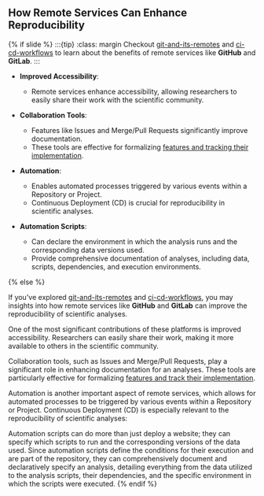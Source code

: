 ## How Remote Services Can Enhance Reproducibility
{% if slide %}
:::{tip}
:class: margin
Checkout [git-and-its-remotes](https://t4d-gmbh.github.io/git-and-its-remotes) and [ci-cd-workflows](https://t4d-gmbh.github.io/ci-cd-workflows) to learn about the benefits of remote services like <i class="fab fa-github"></i> **GitHub** and <i class="fab fa-gitlab"></i> **GitLab**.
:::
- **Improved Accessibility**: 
  - Remote services enhance accessibility, allowing researchers to easily share their work with the scientific community.

- **Collaboration Tools**: 
  - Features like Issues and Merge/Pull Requests significantly improve documentation.
  - These tools are effective for formalizing [features and tracking their implementation](https://t4d-gmbh.github.io/git-and-its-remotes/content/project_management/index.html#feature-branch-approach-reloaded).

- **Automation**: 
  - Enables automated processes triggered by various events within a Repository or Project.
  - Continuous Deployment (CD) is crucial for reproducibility in scientific analyses.

- **Automation Scripts**: 
  - Can declare the environment in which the analysis runs and the corresponding data versions used.
  - Provide comprehensive documentation of analyses, including data, scripts, dependencies, and execution environments.

{% else %}

If you've explored [git-and-its-remotes](https://t4d-gmbh.github.io/git-and-its-remotes) and [ci-cd-workflows](https://t4d-gmbh.github.io/ci-cd-workflows), you may insights into how remote services like <i class="fab fa-github"></i> **GitHub** and <i class="fab fa-gitlab"></i> **GitLab** can improve the reproducibility of scientific analyses.

One of the most significant contributions of these platforms is improved accessibility.
Researchers can easily share their work, making it more available to others in the scientific community.

Collaboration tools, such as Issues and Merge/Pull Requests, play a significant role in enhancing documentation for an analyses.
These tools are particularly effective for formalizing [features and track their implementation](https://t4d-gmbh.github.io/git-and-its-remotes/content/project_management/index.html#feature-branch-approach-reloaded).

Automation is another important aspect of remote services, which allows for automated processes to be triggered by various events within a Repository or Project.
Continuous Deployment (CD) is especially relevant to the reproducibility of scientific analyses:

Automation scripts can do more than just deploy a website; they can specify which scripts to run and the corresponding versions of the data used. Since automation scripts define the conditions for their execution and are part of the repository, they can comprehensively document and declaratively specify an analysis, detailing everything from the data utilized to the analysis scripts, their dependencies, and the specific environment in which the scripts were executed.
{% endif %}
